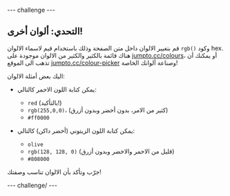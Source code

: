 \--- challenge \---

## التحدي: ألوان أخرى!

قم بتغيير الالوان داخل متن الصفحة وذلك باستخدام قيم لاسماء الالوان `rgb()` وكود hex. هناك قائمة بالكثير والكثير من الالوان موجودة على <a href="http://jumpto.cc/colours" target="_blank">jumpto.cc/colours</a>، أو يمكنك أن تذهب الى الموقع <a href="http://jumpto.cc/colour-picker" target="_blank">jumpto.cc/colour-picker</a> وصناعة ألوانك الخاصة!

اليك بعض أمثلة الالوان:

+ يمكن كتابة اللون الاحمر كالتالي:
    
    + `red` (بالتأكيد!)
    + `rgb(255,0,0)`، (كثير من الامر، بدون أخضر وبدون أزرق)
    + `#ff0000`

+ يمكن كتابة اللون الزيتوني (أخضر داكن) كالتالي:
    
    + `olive`
    + `rgb(128, 128, 0)` (قليل من الاحمر والاخضر وبدون أزرق)
    + `#808000`

جرّب وتأكد بأن الالوان تناسب وصفتك!

\--- challenge/ \---